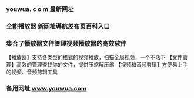 ### youwua. c o m 最新网址
### 全能播放器 新网址導航发布页百科入口
### 集合了播放器文件管理视频播放器的高效软件
【播放器】支持各类型的格式的视频播放，扫描全局视频，一个不落下
【文件管理】高效的管理查找你的文件，提供压缩解压缩
【视频和音频剪辑】方便易上手的视频、音频剪辑工具
### 备用网址 www.youwua.com
